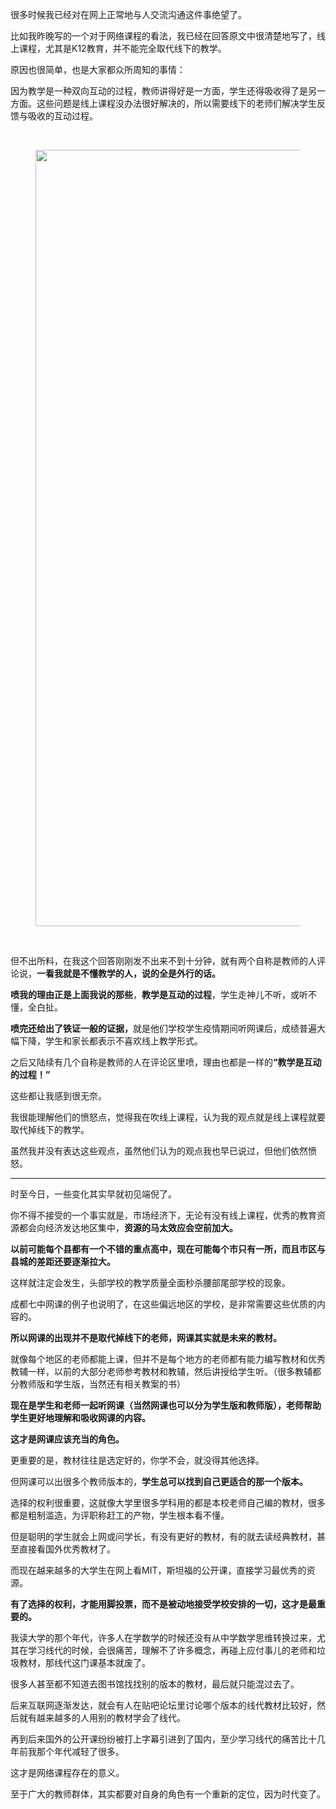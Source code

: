 <p>很多时候我已经对在网上正常地与人交流沟通这件事绝望了。</p><p>比如我昨晚写的一个对于网络课程的看法，我已经在回答原文中很清楚地写了，线上课程，尤其是K12教育，并不能完全取代线下的教学。</p><p>原因也很简单，也是大家都众所周知的事情：</p><p>因为教学是一种双向互动的过程，教师讲得好是一方面，学生还得吸收得了是另一方面。这些问题是线上课程没办法很好解决的，所以需要线下的老师们解决学生反馈与吸收的互动过程。</p><p class="ztext-empty-paragraph"><br/></p><figure data-size="normal"><img src="https://pic2.zhimg.com/v2-d884f636e05544f7031f2afd530be619_b.jpg" data-caption="" data-size="normal" data-rawwidth="1242" data-rawheight="2010" class="origin_image zh-lightbox-thumb" width="1242" data-original="https://pic2.zhimg.com/v2-d884f636e05544f7031f2afd530be619_r.jpg"/></figure><p class="ztext-empty-paragraph"><br/></p><p>但不出所料，在我这个回答刚刚发不出来不到十分钟，就有两个自称是教师的人评论说，<b>一看我就是不懂教学的人，说的全是外行的话。</b></p><p><b>喷我的理由正是上面我说的那些</b>，<b>教学是互动的过程</b>，学生走神儿不听，或听不懂，全白扯。</p><p><b>喷完还给出了铁证一般的证据，</b>就是他们学校学生疫情期间听网课后，成绩普遍大幅下降，学生和家长都表示不喜欢线上教学形式。</p><p>之后又陆续有几个自称是教师的人在评论区里喷，理由也都是一样的<b>“教学是互动的过程！”</b></p><p>这些都让我感到很无奈。</p><p>我很能理解他们的愤怒点，觉得我在吹线上课程，认为我的观点就是线上课程就要取代掉线下的教学。</p><p>虽然我并没有表达这些观点，虽然他们认为的观点我也早已说过，但他们依然愤怒。</p><hr/><p>时至今日，一些变化其实早就初见端倪了。</p><p>你不得不接受的一个事实就是，市场经济下，无论有没有线上课程，优秀的教育资源都会向经济发达地区集中，<b>资源的马太效应会空前加大。</b></p><p><b>以前可能每个县都有一个不错的重点高中，现在可能每个市只有一所，而且市区与县城的差距还要逐渐拉大。</b></p><p>这样就注定会发生，头部学校的教学质量全面秒杀腰部尾部学校的现象。</p><p>成都七中网课的例子也说明了，在这些偏远地区的学校，是非常需要这些优质的内容的。</p><p><b>所以网课的出现并不是取代掉线下的老师，网课其实就是未来的教材。</b></p><p>就像每个地区的老师都能上课，但并不是每个地方的老师都有能力编写教材和优秀教辅一样，以前的大部分老师参考教材和教辅，然后讲授给学生听。（很多教辅都分教师版和学生版，当然还有相关教案的书）</p><p><b>现在是学生和老师一起听网课（当然网课也可以分为学生版和教师版），老师帮助学生更好地理解和吸收网课的内容。</b></p><p><b>这才是网课应该充当的角色。</b></p><p>更重要的是，教材往往是选定好的，你学不会，就没得其他选择。</p><p>但网课可以出很多个教师版本的，<b>学生总可以找到自己更适合的那一个版本。</b></p><p>选择的权利很重要，这就像大学里很多学科用的都是本校老师自己编的教材，很多都是粗制滥造，为评职称赶工的产物，学生根本看不懂。</p><p>但是聪明的学生就会上网或问学长，有没有更好的教材，有的就去读经典教材，甚至直接看国外优秀教材了。</p><p>而现在越来越多的大学生在网上看MIT，斯坦福的公开课，直接学习最优秀的资源。</p><p><b>有了选择的权利，才能用脚投票，而不是被动地接受学校安排的一切，这才是最重要的。</b></p><p>我读大学的那个年代，许多人在学数学的时候还没有从中学数学思维转换过来，尤其在学习线代的时候，会很痛苦，理解不了许多概念，再碰上应付事儿的老师和垃圾教材，那线代这门课基本就废了。</p><p>很多人甚至都不知道去图书馆找找别的版本的教材，最后就只能混过去了。</p><p>后来互联网逐渐发达，就会有人在贴吧论坛里讨论哪个版本的线代教材比较好，然后就有越来越多的人用别的教材学会了线代。</p><p>再到后来国外的公开课纷纷被打上字幕引进到了国内，至少学习线代的痛苦比十几年前我那个年代减轻了很多。</p><p>这才是网络课程存在的意义。</p><p>至于广大的教师群体，其实都要对自身的角色有一个重新的定位，因为时代变了。</p>